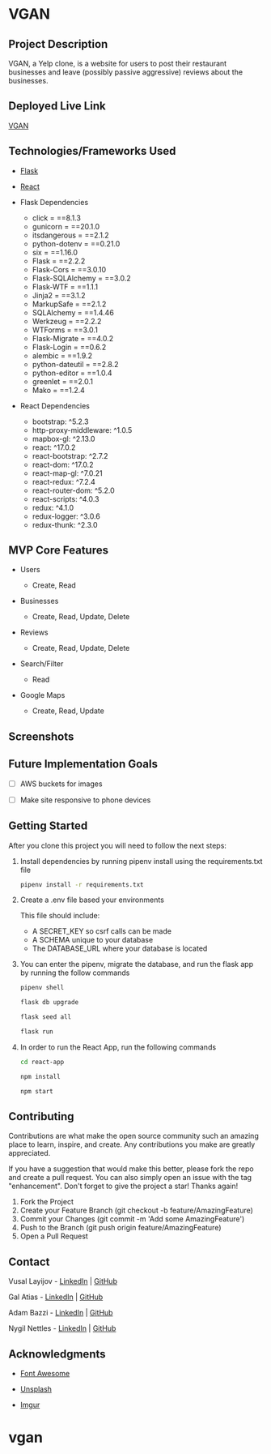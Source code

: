 # VGAN

## Project Description

VGAN, a Yelp clone, is a website for users to post their restaurant businesses and leave (possibly passive aggressive) reviews about the businesses.

## Deployed Live Link

[VGAN](https://vgan.onrender.com/)

## Technologies/Frameworks Used

* [Flask](https://flask.palletsprojects.com/en/2.2.x/)

* [React](https://reactjs.org/)

* Flask Dependencies

	* click = ==8.1.3
	* gunicorn = ==20.1.0
	* itsdangerous = ==2.1.2
	* python-dotenv = ==0.21.0
	* six = ==1.16.0
	* Flask = ==2.2.2
	* Flask-Cors = ==3.0.10
	* Flask-SQLAlchemy = ==3.0.2
	* Flask-WTF = ==1.1.1
	* Jinja2 = ==3.1.2
	* MarkupSafe = ==2.1.2
	* SQLAlchemy = ==1.4.46
	* Werkzeug = ==2.2.2
	* WTForms = ==3.0.1
	* Flask-Migrate = ==4.0.2
	* Flask-Login = ==0.6.2
	* alembic = ==1.9.2
	* python-dateutil = ==2.8.2
	* python-editor = ==1.0.4
	* greenlet = ==2.0.1
	* Mako = ==1.2.4

* React Dependencies

	* bootstrap: ^5.2.3
    * http-proxy-middleware: ^1.0.5
    * mapbox-gl: ^2.13.0
    * react: ^17.0.2
    * react-bootstrap: ^2.7.2
    * react-dom: ^17.0.2
    * react-map-gl: ^7.0.21
    * react-redux: ^7.2.4
    * react-router-dom: ^5.2.0
    * react-scripts: ^4.0.3
    * redux: ^4.1.0
    * redux-logger: ^3.0.6
    * redux-thunk: ^2.3.0

## MVP Core Features

* Users

	* Create, Read

* Businesses

	* Create, Read, Update, Delete

* Reviews

	* Create, Read, Update, Delete

* Search/Filter

	* Read

* Google Maps

	* Create, Read, Update

## Screenshots



## Future Implementation Goals

- [ ] AWS buckets for images

- [ ] Make site responsive to phone devices

## Getting Started

After you clone this project you will need to follow the next steps:

1. Install dependencies by running pipenv install using the requirements.txt file

	```bash
	pipenv install -r requirements.txt
	```
2. Create a .env file based your environments

	This file should include:
	* A SECRET_KEY so csrf calls can be made
	* A SCHEMA unique to your database
	* The DATABASE_URL where your database is located

3. You can enter the pipenv, migrate the database, and run the flask app by running the follow commands

	```bash
	pipenv shell
	```

	```bash
	flask db upgrade
	```

	```bash
	flask seed all
	```

	```bash
	flask run
	```

4. In order to run the React App, run the following commands

	```bash
	cd react-app
	```

	```bash
	npm install
	```

	```bash
	npm start
	```

## Contributing

Contributions are what make the open source community such an amazing place to learn, inspire, and create. Any contributions you make are greatly appreciated.

If you have a suggestion that would make this better, please fork the repo and create a pull request. You can also simply open an issue with the tag "enhancement". Don't forget to give the project a star! Thanks again!

1. Fork the Project
2. Create your Feature Branch (git checkout -b feature/AmazingFeature)
3. Commit your Changes (git commit -m 'Add some AmazingFeature')
4. Push to the Branch (git push origin feature/AmazingFeature)
5. Open a Pull Request

## Contact

Vusal Layijov - [LinkedIn](https://www.linkedin.com/in/vusal-layijov-9a6181111/) | [GitHub](https://github.com/Vusal-Layijov)

Gal Atias - [LinkedIn](https://www.linkedin.com/in/gal-atias/) | [GitHub](https://github.com/atias6051)

Adam Bazzi - [LinkedIn](https://www.linkedin.com/in/adam-bazzi/) | [GitHub](https://github.com/adambazzi)

Nygil Nettles - [LinkedIn](https://www.linkedin.com/in/nygil-nettles-dev/) | [GitHub](https://github.com/NygilNet)

## Acknowledgments

* [Font Awesome](https://fontawesome.com/)

* [Unsplash](https://unsplash.com/)

* [Imgur](https://imgur.com)
# vgan

